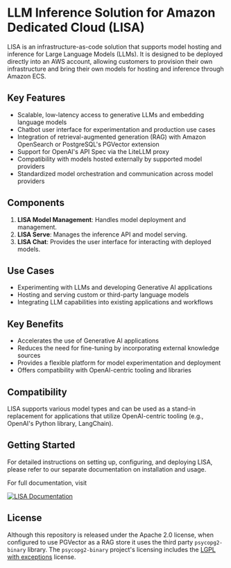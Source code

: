 # LLM Inference Solution for Amazon Dedicated Cloud (LISA)

LISA is an infrastructure-as-code solution that supports model hosting and inference for Large Language Models (LLMs).
It is designed to be deployed directly into an AWS account, allowing customers to provision their own infrastructure and
bring their own models for hosting and inference through Amazon ECS.

## Key Features

- Scalable, low-latency access to generative LLMs and embedding language models
- Chatbot user interface for experimentation and production use cases
- Integration of retrieval-augmented generation (RAG) with Amazon OpenSearch or PostgreSQL's PGVector extension
- Support for OpenAI's API Spec via the LiteLLM proxy
- Compatibility with models hosted externally by supported model providers
- Standardized model orchestration and communication across model providers

## Components

1. **LISA Model Management**: Handles model deployment and management.
2. **LISA Serve**: Manages the inference API and model serving.
3. **LISA Chat**: Provides the user interface for interacting with deployed models.

## Use Cases

- Experimenting with LLMs and developing Generative AI applications
- Hosting and serving custom or third-party language models
- Integrating LLM capabilities into existing applications and workflows

## Key Benefits

- Accelerates the use of Generative AI applications
- Reduces the need for fine-tuning by incorporating external knowledge sources
- Provides a flexible platform for model experimentation and deployment
- Offers compatibility with OpenAI-centric tooling and libraries

## Compatibility

LISA supports various model types and can be used as a stand-in replacement for applications that utilize OpenAI-centric
tooling (e.g., OpenAI's Python library, LangChain).

## Getting Started

For detailed instructions on setting up, configuring, and deploying LISA, please refer to our separate documentation on
installation and usage.

For full documentation,
visit

[![LISA Documentation](https://img.shields.io/badge/LISA%20Documentation-blue?style=for-the-badge&logo=Vite&logoColor=white)](https://awslabs.github.io/LISA/)

## License

Although this repository is released under the Apache 2.0 license, when configured to use PGVector as a RAG store it
uses
the third party `psycopg2-binary` library. The `psycopg2-binary` project's licensing includes
the [LGPL with exceptions](https://github.com/psycopg/psycopg2/blob/master/LICENSE) license.
